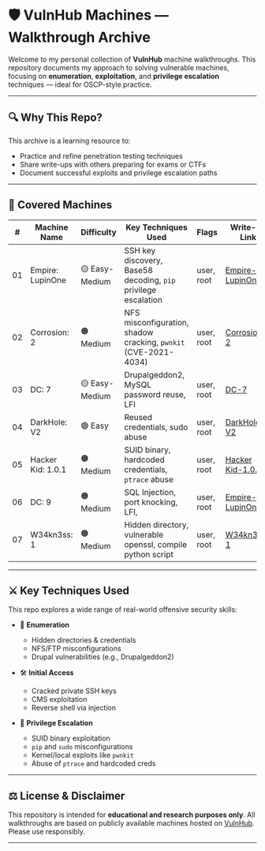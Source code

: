# 🛡️ VulnHub Machines — Walkthrough Archive

Welcome to my personal collection of **VulnHub** machine walkthroughs. This repository documents my approach to solving vulnerable machines, focusing on **enumeration**, **exploitation**, and **privilege escalation** techniques — ideal for OSCP-style practice.

---

## 🔍 Why This Repo?

This archive is a learning resource to:
- Practice and refine penetration testing techniques
- Share write-ups with others preparing for exams or CTFs
- Document successful exploits and privilege escalation paths

---

## 📁 Covered Machines

| #  | Machine Name       | Difficulty     | Key Techniques Used                                             | Flags       | Write-up Link                                                                                                                |
|----|--------------------|----------------|------------------------------------------------------------------|-------------|-----------------------------------------------------------------------------------------------------------------------------|
| 01 | Empire: LupinOne   | 🟡 Easy-Medium | SSH key discovery, Base58 decoding, `pip` privilege escalation   | user, root  | [Empire-LupinOne](https://github.com/PritamSuryawanshii/VulnHub-Machines/blob/main/Writeup/Empire-LupinOne/Empire%20LupinOne.md)                                                                                                              |
| 02 | Corrosion: 2       | 🟠 Medium      | NFS misconfiguration, shadow cracking, `pwnkit` (CVE-2021-4034) | user, root  | [Corrosion-2](https://github.com/PritamSuryawanshii/VulnHub-Machines/blob/main/Writeup/Corrosion2/Corrosion2.md)                                                                                                                  |
| 03 | DC: 7              | 🟡 Easy-Medium | Drupalgeddon2, MySQL password reuse, LFI                         | user, root  | [DC-7](https://github.com/PritamSuryawanshii/VulnHub-Machines/blob/main/Writeup/DC-7/DC-7.md)                                                                                                                         |
| 04 | DarkHole: V2       | 🟢 Easy      | Reused credentials, sudo abuse                                  | user, root  | [DarkHole-V2](https://github.com/PritamSuryawanshii/VulnHub-Machines/blob/main/Writeup/DarkHole-V2/DarkHole-V2.md)                                                                                                                  |
| 05 | Hacker Kid: 1.0.1  | 🟠 Medium        | SUID binary, hardcoded credentials, `ptrace` abuse              | user, root  | [Hacker Kid-1.0.1](https://github.com/PritamSuryawanshii/VulnHub-Machines/blob/main/Writeup/Hacker-kid/Hacker%20Kid-1.0.1.md) |
| 06 | DC: 9   | 🟠 Medium | SQL Injection, port knocking, LFI,    | user, root  | [Empire-LupinOne](https://github.com/PritamSuryawanshii/VulnHub-Machines/blob/main/Writeup/Empire-LupinOne/Empire%20LupinOne.md) 
| 07 | W34kn3ss: 1   | 🟠 Medium | Hidden directory, vulnerable openssl, compile python script     | user, root  | [W34kn3ss-1]()

---

## ⚔️ Key Techniques Used

This repo explores a wide range of real-world offensive security skills:

- 🔎 **Enumeration**
  - Hidden directories & credentials
  - NFS/FTP misconfigurations
  - Drupal vulnerabilities (e.g., Drupalgeddon2)

- 🛠️ **Initial Access**
  - Cracked private SSH keys
  - CMS exploitation
  - Reverse shell via injection

- 🚀 **Privilege Escalation**
  - SUID binary exploitation
  - `pip` and `sudo` misconfigurations
  - Kernel/local exploits like `pwnkit`
  - Abuse of `ptrace` and hardcoded creds

---

## ⚖️ License & Disclaimer

This repository is intended for **educational and research purposes only**. All walkthroughs are based on publicly available machines hosted on [VulnHub](https://www.vulnhub.com). Please use responsibly.

---
